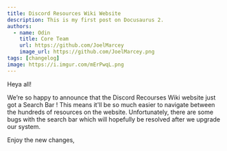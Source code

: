 ```yaml
---
title: Discord Resources Wiki Website
description: This is my first post on Docusaurus 2.
authors:
  - name: Odin
    title: Core Team
    url: https://github.com/JoelMarcey
    image_url: https://github.com/JoelMarcey.png
tags: [changelog]
image: https://i.imgur.com/mErPwqL.png
---
```


Heya all!

We’re so happy to announce that the Discord Recourses Wiki website just got a  Search Bar !
This means it'll be so much easier to navigate between the hundreds of resources on the website. 
Unfortunately, there are some bugs with the search bar which will hopefully be resolved after we upgrade our system. 

Enjoy the new changes,
